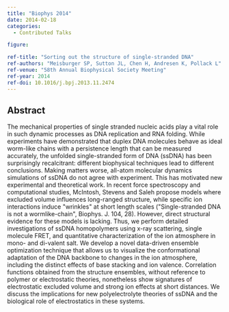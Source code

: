 ```yaml
---
title: "Biophys 2014"
date: 2014-02-18
categories:
  - Contributed Talks

figure:

ref-title: "Sorting out the structure of single-stranded DNA"
ref-authors: "Meisburger SP, Sutton JL, Chen H, Andresen K, Pollack L"
ref-venue: "58th Annual Biophysical Society Meeting"
ref-year: 2014
ref-doi: 10.1016/j.bpj.2013.11.2474
---
```


## Abstract

The mechanical properties of single stranded nucleic acids play a vital role in such dynamic processes as DNA replication and RNA folding. While experiments have demonstrated that duplex DNA molecules behave as ideal worm-like chains with a persistence length that can be measured accurately, the unfolded single-stranded form of DNA (ssDNA) has been surprisingly recalcitrant: different biophysical techniques lead to different conclusions. Making matters worse, all-atom molecular dynamics simulations of ssDNA do not agree with experiment. This has motivated new experimental and theoretical work. In recent force spectroscopy and computational studies, McIntosh, Stevens and Saleh propose models where excluded volume influences long-ranged structure, while specific ion interactions induce "wrinkles" at short length scales ("Single-stranded DNA is not a wormlike-chain", Biophys. J. 104, 28). However, direct structural evidence for these models is lacking. Thus, we perform detailed investigations of ssDNA homopolymers using x-ray scattering, single molecule FRET, and quantitative characterization of the ion atmosphere in mono- and di-valent salt. We develop a novel data-driven ensemble optimization technique that allows us to visualize the conformational adaptation of the DNA backbone to changes in the ion atmosphere, including the distinct effects of base stacking and ion valence. Correlation functions obtained from the structure ensembles, without reference to polymer or electrostatic theories, nonetheless show signatures of electrostatic excluded volume and strong ion effects at short distances. We discuss the implications for new polyelectrolyte theories of ssDNA and the biological role of electrostatics in these systems.
